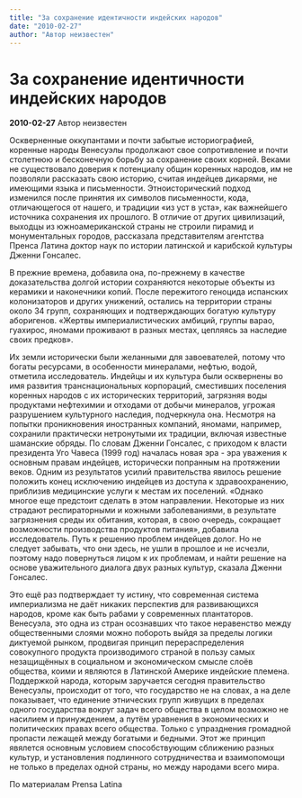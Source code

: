 ```yaml
---
title: "За сохранение идентичности индейских народов"
date: "2010-02-27"
author: "Автор неизвестен"
---
```


# За сохранение идентичности индейских народов

**2010-02-27** Автор неизвестен

Оскверненные оккупантами и почти забытые историографией, коренные народы Венесуэлы продолжают свое сопротивление и почти столетнюю и бесконечную борьбу за сохранение своих корней. Веками не существовало доверия к потенциалу общин коренных народов, им не позволяли рассказать свою историю, считая индейцев дикарями, не имеющими языка и письменности. Этноисторический подход изменился после принятия их символов письменности, кода, отличающегося от нашего, и традиции «из уст в уста», как важнейшего источника сохранения их прошлого. В отличие от других цивилизаций, выходцы из южноамериканской страны не строили пирамид и монументальных городов, рассказала представителям агентства Пренса Латина доктор наук по истории латинской и карибской культуры Дженни Гонсалес.

В прежние времена, добавила она, по-прежнему в качестве доказательства долгой истории сохраняются некоторые объекты из керамики и наконечники копий. После пережитого геноцида испанских колонизаторов и других унижений, остались на территории страны около 34 групп, сохраняющих и подтверждающих богатую культуру аборигенов. «Жертвы империалистических амбиций, группы варао, гуахирос, яномами проживают в разных местах, цепляясь за наследие своих предков».

Их земли исторически были желанными для завоевателей, потому что богаты ресурсами, в особенности минералами, нефтью, водой, отметила исследователь. Индейцы и их культура были осквернены во имя развития транснациональных корпораций, сместивших поселения коренных народов с их исторических территорий, загрязняя воды продуктами нефтехимии и отходами от добычи минералов, угрожая разрушением культурного наследия, подчеркнула она. Несмотря на попытки проникновения иностранных компаний, яномами, например, сохранили практически нетронутыми их традиции, включая известные шаманские обряды. По словам Дженни Гонсалес, с приходом к власти президента Уго Чавеса (1999 год) началась новая эра - эра уважения к основным правам индейцев, исторически попранным на протяжении веков. Одним из результатов усилий правительства явилось решение положить конец исключению индейцев из доступа к здравоохранению, приблизив медицинские услуги к местам их поселений. «Однако многое еще предстоит сделать в этом направлении. Некоторые из них страдают респираторными и кожными заболеваниями, в результате загрязнения среды их обитания, которая, в свою очередь, сокращает возможности производства продуктов питания», добавила исследователь. Путь к решению проблем индейцев долог. Но не следует забывать, что они здесь, не ушли в прошлое и не исчезли, поэтому надо повернуться лицом к их проблемам, и найти решение на основе уважительного диалога двух разных культур, сказала Дженни Гонсалес.

Это ещё раз подтверждает ту истину, что современная система империализма не даёт никаких перспектив для развивающихся народов, кроме как быть рабами у современных плантаторов. Венесуэла, это одна из стран осознавших что такое неравенство между общественными слоями можно побороть выйдя за пределы логики диктуемой рынком, продвигая принцип перераспределения совокупного продукта производимого страной в пользу самых незащищённых в социальном и экономическом смысле слоёв общества, коими и являются в Латинской Америке индейские племена. Поддержкой народа, которым заручается сегодня правительство Венесуэлы, происходит от того, что государство не на словах, а на деле показывает, что единение этнических групп живущих в пределах одного государства вокруг задач всего общества в целом возможно не насилием и принуждением, а путём уравнения в экономических и политических правах всего общества. Только с упразднения громадной пропасти лежащей между богатыми и бедными. Этот же принцип явялется основным условием способствующим сближению разных культур, и установления подлинного сотрудничества и взаимопомощи не только в пределах одной страны, но между народами всего мира.

По материалам Prensa Latina